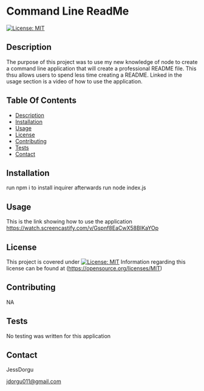 # Command Line ReadMe
[![License: MIT](https://img.shields.io/badge/License-MIT-yellow.svg)](https://opensource.org/licenses/MIT)
 
## Description

  The purpose of this project was to use my new knowledge of node to create a command line application that will create a professional README file. This thsu allows users to spend less time creating a README. Linked in the usage section is a video of how to use the application.

  ## Table Of Contents
  - [Description](#description)
  - [Installation](#installation)
  - [Usage](#usage)
  - [License](#license)
  - [Contributing](#contributing)
  - [Tests](#test)
  - [Contact](#contact)

  


  ## Installation
  
  run npm i to install inquirer afterwards run node index.js

  ## Usage

  This is the link showing how to use the application https://watch.screencastify.com/v/Gspnf8EaCwX58BIKaYOp

  ## License

  This project is covered under [![License: MIT](https://img.shields.io/badge/License-MIT-yellow.svg)](https://opensource.org/licenses/MIT) Information regarding this license can be found at (https://opensource.org/licenses/MIT)

  ## Contributing

  NA

## Tests

No testing was written for this application

  ## Contact

  JessDorgu

  

  jdorgu011@gmail.com

